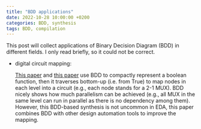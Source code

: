 ```yaml
---
title: "BDD applications"
date: 2022-10-28 10:00:00 +0200
categories: BDD, synthesis
tags: BDD, compilation
---
```


This post will collect applications of Binary Decision Diagram (BDD) in different fields.
I only read briefly, so it could not be correct.

- digital circuit mapping:
  
  [This paper](https://www.sciencedirect.com/science/article/pii/S0167926019301646) and [this paper](https://ieeexplore.ieee.org/stamp/stamp.jsp?tp=&arnumber=7038601) use BDD to compactly represent a boolean function, then it traverses bottom-up (i.e. from True) to map nodes in each level into a circuit (e.g., each node stands for a 2-1 MUX). BDD nicely shows how much parallelism can be achieved (e.g., all MUX in the same level can run in parallel as there is no dependency among them). However, this BDD-based synthesis is not uncommon in EDA, this paper combines BDD with other design automation tools to improve the mapping.
  
